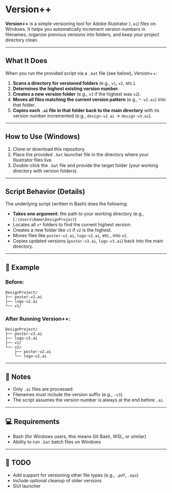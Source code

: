 # Version++

**Version++** is a simple versioning tool for Adobe Illustrator (`.ai`) files on Windows. It helps you automatically increment version numbers in filenames, organize previous versions into folders, and keep your project directory clean.

---

## What It Does

When you run the provided script via a `.bat` file (see below), Version++:

1. **Scans a directory for versioned folders** (e.g., `v1`, `v2`, etc.).
2. **Determines the highest existing version number**.
3. **Creates a new version folder** (e.g., `v3` if the highest was `v2`).
4. **Moves all files matching the current version pattern** (e.g., `*-v2.ai`) into that folder.
5. **Copies each `.ai` file in that folder back to the main directory** with its version number incremented (e.g., `design-v2.ai` → `design-v3.ai`).

---

## How to Use (Windows)

1. Clone or download this repository.
2. Place the provided `.bat` launcher file in the directory where your Illustrator files live.
3. Double-click the `.bat` file and provide the target folder (your working directory with version folders).

---

## Script Behavior (Details)

The underlying script (written in Bash) does the following:

- **Takes one argument**: the path to your working directory (e.g., `C:\Users\Name\DesignProject`)
- Locates all `v*` folders to find the current highest version.
- Creates a new folder like `v3` if `v2` is the highest.
- Moves files like `poster-v2.ai`, `logo-v2.ai`, etc., into `v2`.
- Copies updated versions (`poster-v3.ai`, `logo-v3.ai`) back into the main directory.

---

## 📁 Example

### Before:

```
DesignProject/
├── poster-v2.ai
├── logo-v2.ai
└── v1/
```

### After Running Version++:

```
DesignProject/
├── poster-v3.ai
├── logo-v3.ai
├── v1/
└── v2/
    ├── poster-v2.ai
    └── logo-v2.ai
```

---

## 🚨 Notes

- Only `.ai` files are processed.
- Filenames must include the version suffix (e.g., `-v3`).
- The script assumes the version number is always at the end before `.ai`.

---

## 💻 Requirements

- Bash (for Windows users, this means Git Bash, WSL, or similar)
- Ability to run `.bat` batch files on Windows

---

## 🧪 TODO

- Add support for versioning other file types (e.g., `.pdf`, `.eps`)
- Include optional cleanup of older versions
- GUI launcher
